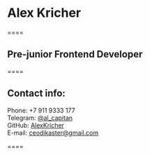 # Alex Kricher

====

## Pre-junior Frontend Developer

====

## Contact info:

Phone: +7 911 9333 177\
Telegram: [@al_capitan](https://t.me/al_capitan)\
GitHub: [AlexKricher](https://github.com/AlexKricher)\
E-mail: ceodikaster@gmail.com

====
